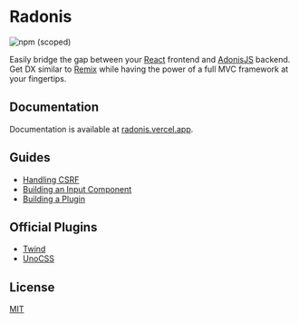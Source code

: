 # Radonis

![npm (scoped)](https://img.shields.io/npm/v/@microeinhundert/radonis)

Easily bridge the gap between your [React](https://reactjs.org/) frontend and [AdonisJS](https://adonisjs.com/) backend.
Get DX similar to [Remix](https://remix.run/) while having the power of a full MVC framework at your fingertips.

## Documentation

Documentation is available at [radonis.vercel.app](https://radonis.vercel.app/).

## Guides

- [Handling CSRF](https://radonis.vercel.app/docs/guides/handling-csrf)
- [Building an Input Component](https://radonis.vercel.app/docs/guides/building-an-input-component)
- [Building a Plugin](https://radonis.vercel.app/docs/guides/building-a-plugin)

## Official Plugins

- [Twind](https://radonis.vercel.app/docs/plugins/twind)
- [UnoCSS](https://radonis.vercel.app/docs/plugins/unocss)

## License

[MIT](LICENSE)
